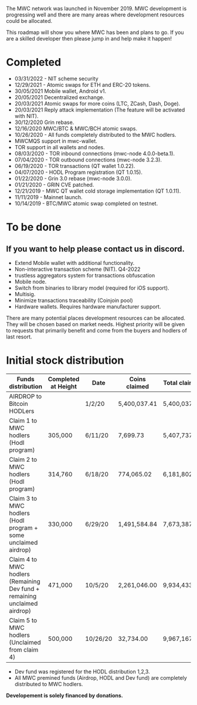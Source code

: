 The MWC network was launched in November 2019.
MWC development is progressing well and there are many areas where development resources could be allocated.

This roadmap will show you where MWC has been and plans to go. If you are a skilled developer then please jump in and help make it happen!

# Completed
- 03/31/2022 - NIT scheme security
- 12/29/2021 - Atomic swaps for ETH and ERC-20 tokens.
- 30/05/2021 Mobile wallet, Android v1.
- 20/05/2021 Decentralized exchange.
- 20/03/2021 Atomic swaps for more coins (LTC, ZCash, Dash, Doge).
- 20/03/2021 Reply attack implementation (The feature will be activated with NIT).
- 30/12/2020 Grin rebase.
- 12/16/2020 MWC/BTC & MWC/BCH atomic swaps.
- 10/26/2020 - All funds completely distributed to the MWC hodlers.
- MWCMQS support in mwc-wallet.
- TOR support in all wallets and nodes.
- 08/03/2020 - TOR inbound connections (mwc-node 4.0.0-beta.1).
- 07/04/2020 - TOR outbound connections (mwc-node 3.2.3).
- 06/19/2020 - TOR transactions (QT wallet 1.0.22).
- 04/07/2020 - HODL Program registration (QT 1.0.15).
- 01/22/2020 - Grin 3.0 rebase (mwc-node 3.0.0).
- 01/21/2020 - GRIN CVE patched.
- 12/21/2019 - MWC QT wallet cold storage implementation (QT 1.0.11).
- 11/11/2019 - Mainnet launch.
- 10/14/2019 - BTC/MWC atomic swap completed on testnet.



# To be done
If you want to help please contact us in discord.
-
- Extend Mobile wallet with additional functionality. 
- Non-interactive transaction scheme (NIT). Q4-2022
- trustless aggregators system for transactions obfuscation
- Mobile node.
- Switch from binaries to library model (required for iOS support).  
- Multisig.
- Minimize transactions traceability (Coinjoin pool)
- Hardware wallets. Requires hardware manufacturer support.

There are many potential places development resources can be allocated. They will be chosen based on market needs. Highest priority will be given to requests that primarily benefit and come from the buyers and hodlers of last resort.

# Initial stock distribution

Funds distribution | Completed at Height | Date | Coins claimed | Total claimed | Announcements
--- | --- | --- | --- | --- | --- |
AIRDROP to Bitcoin HODLers	| | 1/2/20 | 5,400,037.41 | 5,400,037.41 | https://www.mwc.mw/mimble-wimble-coin-articles/claims-for-airdrop-closed |
Claim 1 to MWC hodlers (Hodl program) | 305,000 | 6/11/20 | 7,699.73 | 5,407,737.14 | https://www.mwc.mw/mimble-wimble-coin-articles/hodl-program-status-update |
Claim 2 to MWC hodlers (Hodl program) | 314,760 | 6/18/20 | 774,065.02 | 6,181,802.16 | https://www.mwc.mw/mimble-wimble-coin-articles/hodl-program-status-update
Claim 3 to MWC hodlers (Hodl program + some unclaimed airdrop) | 330,000 | 6/29/20 | 1,491,584.84 | 7,673,387.00 | https://blockfolio.com/coin/MWC_2/signal/GlEchsHvsn
Claim 4 to MWC hodlers (Remaining Dev fund + remaining unclaimed airdrop) | 471,000 | 10/5/20 | 2,261,046.00 | 9,934,433.00 | https://www.mwc.mw/mimble-wimble-coin-articles/mwc-decentralization-distribution-of-dev-fund-and-unclaimed-airdrop-fund
Claim 5 to MWC hodlers (Unclaimed from claim 4)	| 500,000 |	10/26/20 | 32,734.00 | 9,967,167.00 | https://www.mwc.mw/mimble-wimble-coin-articles/update-on-the-last-dev-fund-distribution
					
- Dev fund was registered for the HODL distribution 1,2,3.
- All MWC premined funds (Airdrop, HODL and Dev fund) are completely distributed to MWC hodlers.  

**Developement is solely financed by donations.**
					
					
